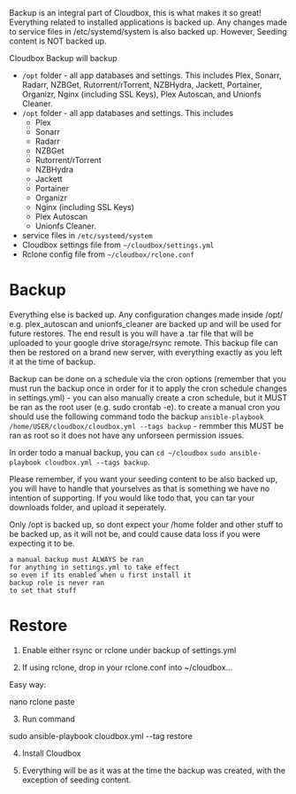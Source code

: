 Backup is an integral part of Cloudbox, this is what makes it so great! Everything related to installed applications is backed up. Any changes made to service files in /etc/systemd/system is also backed up. However, Seeding content is NOT backed up.


Cloudbox Backup will backup
- `/opt` folder - all app databases and settings. This includes Plex, Sonarr, Radarr, NZBGet, Rutorrent/rTorrent, NZBHydra, Jackett, Portainer, Organizr, Nginx (including SSL Keys), Plex Autoscan, and Unionfs Cleaner.
- `/opt` folder - all app databases and settings. This includes 
  * Plex
  * Sonarr
  * Radarr
  * NZBGet
  * Rutorrent/rTorrent
  * NZBHydra
  * Jackett
  * Portainer
  * Organizr
  * Nginx (including SSL Keys)
  * Plex Autoscan
  * Unionfs Cleaner.
- service files in `/etc/systemd/system`
- Cloudbox settings file from `~/cloudbox/settings.yml`
- Rclone config file from `~/cloudbox/rclone.conf`

# Backup


Everything else is backed up. Any configuration changes made inside /opt/ e.g. plex_autoscan and unionfs_cleaner are backed up and will be used for future restores. 
The end result is you will have a .tar file that will be uploaded to your google drive storage/rsync remote. This backup file can then be restored on a brand new server, with everything exactly as you left it at the time of backup. 

Backup can be done on a schedule via the cron options (remember that you must run the backup once in order for it to apply the cron schedule changes in settings.yml) - you can also manually create a cron schedule, but it MUST be ran as the root user (e.g. sudo crontab -e). to create a manual cron you should use the following command todo the backup ```ansible-playbook /home/USER/cloudbox/cloudbox.yml --tags backup``` - remmber this MUST be ran as root so it does not have any unforseen permission issues.

In order todo a manual backup, you can ```cd ~/cloudbox``` ```sudo ansible-playbook cloudbox.yml --tags backup```.

Please remember, if you want your seeding content to be also backed up, you will have to handle that yourselves as that is something we have no intention of supporting. If you would like todo that, you can tar your downloads folder, and upload it seperately. 

Only /opt is backed up, so dont expect your /home folder and other stuff to be backed up, as it will not be, and could cause data loss if you were expecting it to be.


```
a manual backup must ALWAYS be ran
for anything in settings.yml to take effect
so even if its enabled when u first install it
backup role is never ran
to set that stuff
```

# Restore

1. Enable either rsync or rclone under backup of settings.yml

2. If using rclone, drop in your rclone.conf into ~/cloudbox...

Easy way:

nano rclone
paste

3. Run command

sudo ansible-playbook cloudbox.yml --tag restore

4. Install Cloudbox

5. Everything will be as it was at the time the backup was created, with the exception of seeding content.